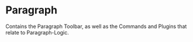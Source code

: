 # Paragraph

Contains the Paragraph Toolbar, as well as the Commands and Plugins that relate to Paragraph-Logic.
